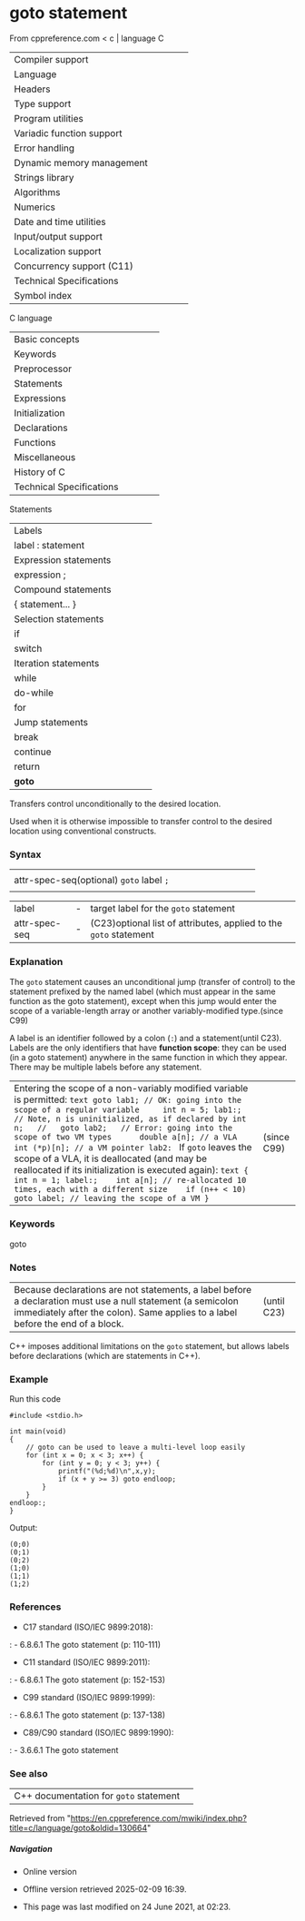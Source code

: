 # goto statement

From cppreference.com
< c‎ | language
 C

|  |  |  |  |  |
| --- | --- | --- | --- | --- |
| Compiler support | | | | |
| Language | | | | |
| Headers | | | | |
| Type support | | | | |
| Program utilities | | | | |
| Variadic function support | | | | |
| Error handling | | | | |
| Dynamic memory management | | | | |
| Strings library | | | | |
| Algorithms | | | | |
| Numerics | | | | |
| Date and time utilities | | | | |
| Input/output support | | | | |
| Localization support | | | | |
| Concurrency support (C11) | | | | |
| Technical Specifications | | | | |
| Symbol index | | | | |

 C language

|  |  |  |  |  |
| --- | --- | --- | --- | --- |
| Basic concepts | | | | |
| Keywords | | | | |
| Preprocessor | | | | |
| Statements | | | | |
| Expressions | | | | |
| Initialization | | | | |
| Declarations | | | | |
| Functions | | | | |
| Miscellaneous | | | | |
| History of C | | | | |
| Technical Specifications | | | | |

 Statements

|  |  |  |  |  |
| --- | --- | --- | --- | --- |
| Labels | | | | |
| label : statement | | | | |
| Expression statements | | | | |
| expression ; | | | | |
| Compound statements | | | | |
| { statement... } | | | | |
| Selection statements | | | | |
| if | | | | |
| switch | | | | |
| Iteration statements | | | | |
| while | | | | |
| do-while | | | | |
| for | | | | |
| Jump statements | | | | |
| break | | | | |
| continue | | | | |
| return | | | | |
| ****goto**** | | | | |

Transfers control unconditionally to the desired location.

Used when it is otherwise impossible to transfer control to the desired location using conventional constructs.

### Syntax

|  |  |  |  |  |  |  |  |  |  |
| --- | --- | --- | --- | --- | --- | --- | --- | --- | --- |
|  | | | | | | | | | |
| attr-spec-seq(optional) `goto` label `;` |  |  |
|  | | | | | | | | | |

|  |  |  |
| --- | --- | --- |
| label | - | target label for the `goto` statement |
| attr-spec-seq | - | (C23)optional list of attributes, applied to the `goto` statement |

### Explanation

The `goto` statement causes an unconditional jump (transfer of control) to the statement prefixed by the named label (which must appear in the same function as the goto statement), except when this jump would enter the scope of a variable-length array or another variably-modified type.(since C99)

A label is an identifier followed by a colon (`:`) and a statement(until C23). Labels are the only identifiers that have **function scope**: they can be used (in a goto statement) anywhere in the same function in which they appear. There may be multiple labels before any statement.

|  |  |
| --- | --- |
| Entering the scope of a non-variably modified variable is permitted:   ```text goto lab1; // OK: going into the scope of a regular variable     int n = 5; lab1:; // Note, n is uninitialized, as if declared by int n;   //   goto lab2;   // Error: going into the scope of two VM types      double a[n]; // a VLA      int (*p)[n]; // a VM pointer lab2: ```   If `goto` leaves the scope of a VLA, it is deallocated (and may be reallocated if its initialization is executed again):   ```text {    int n = 1; label:;    int a[n]; // re-allocated 10 times, each with a different size    if (n++ < 10) goto label; // leaving the scope of a VM } ``` | (since C99) |

### Keywords

goto

### Notes

|  |  |
| --- | --- |
| Because declarations are not statements, a label before a declaration must use a null statement (a semicolon immediately after the colon). Same applies to a label before the end of a block. | (until C23) |

C++ imposes additional limitations on the `goto` statement, but allows labels before declarations (which are statements in C++).

### Example

Run this code

```
#include <stdio.h>
 
int main(void)
{
    // goto can be used to leave a multi-level loop easily
    for (int x = 0; x < 3; x++) {
        for (int y = 0; y < 3; y++) {
            printf("(%d;%d)\n",x,y);
            if (x + y >= 3) goto endloop;
        }
    }
endloop:;
}

```

Output:

```
(0;0)
(0;1)
(0;2)
(1;0)
(1;1)
(1;2)

```

### References

- C17 standard (ISO/IEC 9899:2018):

:   - 6.8.6.1 The goto statement (p: 110-111)

- C11 standard (ISO/IEC 9899:2011):

:   - 6.8.6.1 The goto statement (p: 152-153)

- C99 standard (ISO/IEC 9899:1999):

:   - 6.8.6.1 The goto statement (p: 137-138)

- C89/C90 standard (ISO/IEC 9899:1990):

:   - 3.6.6.1 The goto statement

### See also

|  |  |
| --- | --- |
| C++ documentation for `goto` statement | |

Retrieved from "<https://en.cppreference.com/mwiki/index.php?title=c/language/goto&oldid=130664>"

##### Navigation

- Online version
- Offline version retrieved 2025-02-09 16:39.

- This page was last modified on 24 June 2021, at 02:23.